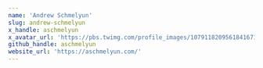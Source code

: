 ```yaml
---
name: 'Andrew Schmelyun'
slug: andrew-schmelyun
x_handle: aschmelyun
x_avatar_url: 'https://pbs.twimg.com/profile_images/1079118209561841671/dI-xB5Az_200x200.jpg'
github_handle: aschmelyun
website_url: 'https://aschmelyun.com/'
---
```

